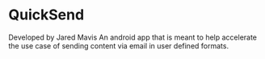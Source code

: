 QuickSend
=========
Developed by Jared Mavis
An android app that is meant to help accelerate the use case of sending content via email in user defined formats.